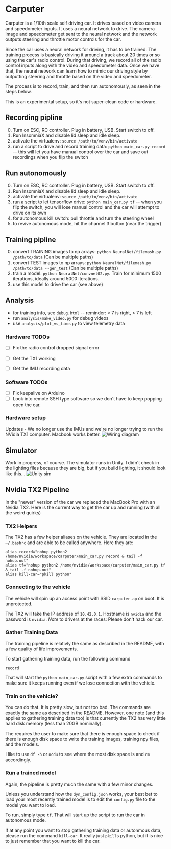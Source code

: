 
# Carputer

Carputer is a 1/10th scale self driving car. It drives based on video camera and speedometer inputs. It uses a neural network to drive. The camera image and speedometer get sent to the neural network and the network outputs steering and throttle motor controls for the car.

Since the car uses a neural network for driving, it has to be trained. The training process is basically driving it around a track about 20 times or so using the car's radio control. During that driving, we record all of the radio control inputs along with the video and speedometer data. Once we have that, the neural network can learn how to mimic our driving style by outputting steering and throttle based on the video and speedometer.

The process is to record, train, and then run autonomously, as seen in the steps below.

This is an experimental setup, so it's not super-clean code or hardware.

## Recording pipline
0. Turn on ESC, RC controller. Plug in battery, USB. Start switch to off.
0. Run InsomniaX and disable lid sleep and idle sleep.
0. activate the virtualenv: `source /path/to/venv/bin/activate`
0. run a script to drive and record training data: `python main_car.py record` --
this will let you have manual control over the car
and save out recordings when you flip the switch


## Run autonomously

0. Turn on ESC, RC controller. Plug in battery, USB. Start switch to off.
0. Run InsomniaX and disable lid sleep and idle sleep.
0. activate the virtualenv: `source /path/to/venv/bin/activate`
0. run a script to let tensorflow drive: `python main_car.py tf` --
when you flip the switch, you will lose manual control
and the car will attempt to drive on its own
0. for autonomous kill switch: pull throttle and turn the steering wheel
0. to revive autonomous mode, hit the channel 3 button (near the trigger)


## Training pipline

0. convert TRAINING images to np arrays: `python NeuralNet/filemash.py /path/to/data` (Can be multiple paths)
0. convert TEST images to np arrays: `python NeuralNet/filemash.py /path/to/data --gen_test` (Can be multiple paths)
0. train a model: `python NeuralNet/convnet02.py`. Train for minimum 1500 iterations, ideally around 5000 iterations.
0. use this model to drive the car (see above)


## Analysis

* for training info, see `debug.html` -- reminder: < 7 is right, > 7 is left
* run `analysis/make_video.py` for debug videos
* use `analysis/plot_vs_time.py` to view telemetry data


### Hardware TODOs

- [ ] Fix the radio control dropped signal error
- [ ] Get the TX1 working
- [ ] Get the IMU recording data


### Software TODOs

- [ ] Fix keepalive on Arduino
- [ ] Look into remote SSH type software so we don't have to keep popping open the car.

### Hardware setup
Updates - We no longer use the IMUs and we're no longer trying to run the NVidia TX1 computer. Macbook works better.
![Wiring diagram](https://github.com/otaviogood/carputer/blob/master/CarDiagram.jpg "Wiring diagram")

## Simulator

Work in progress, of course. The simulator runs in Unity. I didn't check in the lighting files because they are big, but if you build lighting, it should look like this...
![Unity sim](https://github.com/otaviogood/carputer/blob/master/warehouse_sim.jpg "Unity sim")


## Nvidia TX2 Pipeline
In the "newer" version of the car we replaced the MacBook Pro with an Nvidia TX2. Here is the current way to get the car up and running (with all the weird quirks)

### TX2 Helpers
The TX2 has a few helper aliases on the vehicle. They are located in the `~/.bashrc` and are able to be called anywhere. Here they are:

```
alias record="nohup python2 /home/nvidia/workspace/carputer/main_car.py record & tail -f nohup.out"
alias tf="nohup python2 /home/nvidia/workspace/carputer/main_car.py tf & tail -f nohup.out"
alias kill-car="pkill python"
```

### Connecting to the vehicle

The vehicle will spin up an access point with SSID `carputer-ap` on boot. It is unprotected.

The TX2 will take the IP address of `10.42.0.1`. Hostname is `nvidia` and the password is `nvidia`. *Note* to drivers at the races: Please don't hack our car.

### Gather Training Data
The training pipeline is relativly the same as described in the README, with a few quality of life improvements. 

To start gathering training data, run the following command

`record`

That will start the `python main_car.py` script with a few extra commands to make sure it keeps running even if we lose connection with the vehicle.


### Train on the vehicle?
You can do that. It is pretty slow, but not too bad. The commands are exactly the same as described in the README. However, one note (and this applies to gathering training data too) is that currently the TX2 has very little hard disk memory (less than 20GB nominally). 

The requires the user to make sure that there is enough space to check if there is enough disk space to write the training images, training npy files, and the models.

I like to use `df -h` or `ncdu` to see where the most disk space is and `rm` accordingly. 

### Run a trained model
Again, the pipeline is pretty much the same with a few minor changes.

Unless you understand how the `dyn_config.json` works, your best bet to load your most recently trained model is to edit the `config.py` file to the model you want to load.

To run, simply type `tf`. That will start up the script to run the car in autonomous mode. 

If at any point you want to stop gathering training data or autonmous data, please run the command `kill-car`. It really just `pkill`s python, but it is nice to just remember that you want to kill the car.



